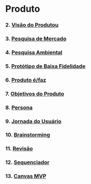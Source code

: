 # Produto

### 2. [**Visão do Produtou**](_docs/produto/visao_produto.md)

### 3. [**Pesquisa de Mercado**](_docs/produto/pesquisa_mercado.md)

### 4. [**Pesquisa Ambiental**](_docs/produto/pesquisa_ambiental.md)

### 5. [**Protótipo de Baixa Fidelidade**](_docs/produto/prototipo_baixa_fidelidade.md)

### 6. [**Produto é/faz**](_docs/produto/produto_e.md)

### 7. [**Objetivos do Produto**](_docs/produto/objetivo_produto.md)

### 8. [**Persona**](_docs/produto/persona.md)

### 9. [**Jornada do Usuário**](_docs/produto/jornada.md)

### 10. [**Brainstorming**](_docs/produto/brainstorming.md)

### 11. [**Revisão**](_docs/produto/revisao.md)

### 12. [**Sequenciador**](_docs/produto/sequenciador.md)

### 13. [**Canvas MVP**](_docs/produto/canvas.md)
